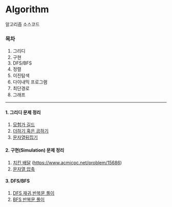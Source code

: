 # Algorithm
알고리즘 소스코드

### 목차
1. 그리디
2. 구현
3. DFS/BFS
4. 정렬
5. 이진탐색
6. 다이내믹 프로그램
7. 최단경로
8. 그래프
***
#### 1. 그리디 문제 정리
1) [모험가 길드](https://github.com/sojeong-park/Algorithm/blob/main/Greedy/모험가길드.py)
2) [더하기 혹은 곱하기](https://github.com/sojeong-park/Algorithm/blob/main/Greedy/곱하기혹은더하기.py)
3) [문자열뒤집기](https://github.com/sojeong-park/Algorithm/blob/main/Greedy/B1439.py)
#### 2. 구현(Simulation) 문제 정리
1) [치킨 배달](https://github.com/sojeong-park/Algorithm/blob/main/simulation/B15686.py) (https://www.acmicpc.net/problem/15686)
2) [문자열 압축](https://github.com/sojeong-park/Algorithm/blob/main/simulation/문자열압축_2.py)
#### 3. DFS/BFS
1) [DFS 재귀,반복문 풀이](https://github.com/sojeong-park/Algorithm/blob/main/DFS%2CBFS/DFS2.PY)
2) [BFS 반복문 풀이](https://github.com/sojeong-park/Algorithm/blob/main/DFS%2CBFS/BFS2.py)